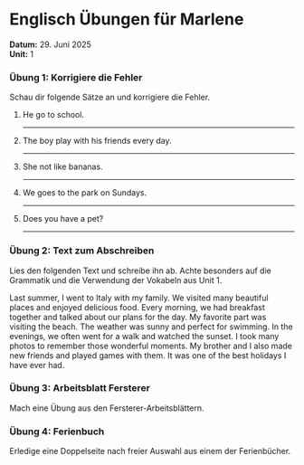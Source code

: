# Englisch Übungen für Marlene
**Datum:** 29. Juni 2025  
**Unit:** 1

### Übung 1: Korrigiere die Fehler

Schau dir folgende Sätze an und korrigiere die Fehler.

1. He go to school.  
   ___________________________

2. The boy play with his friends every day.  
   ___________________________

3. She not like bananas.  
   ___________________________

4. We goes to the park on Sundays.  
   ___________________________

5. Does you have a pet?  
   ___________________________


### Übung 2: Text zum Abschreiben

Lies den folgenden Text und schreibe ihn ab. Achte besonders auf die Grammatik und die Verwendung der Vokabeln aus Unit 1.

Last summer, I went to Italy with my family. We visited many beautiful places and enjoyed delicious food. Every morning, we had breakfast together and talked about our plans for the day. My favorite part was visiting the beach. The weather was sunny and perfect for swimming. In the evenings, we often went for a walk and watched the sunset. I took many photos to remember those wonderful moments. My brother and I also made new friends and played games with them. It was one of the best holidays I have ever had.


### Übung 3: Arbeitsblatt Fersterer

Mach eine Übung aus den Fersterer-Arbeitsblättern.


### Übung 4: Ferienbuch

Erledige eine Doppelseite nach freier Auswahl aus einem der Ferienbücher.